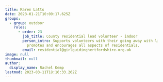 ```yaml
---
title: Karen Latto
date: 2023-01-21T10:00:17.625Z
groups:
  - group: outdoor
    roles:
      - order: 23
        job_title: County residential lead volunteer - indoor
        person_intro: Supports volunteers with their going away with licences and
          promotes and encourages all aspects of residentials.
        email: residential@girlguidinghertfordshire.org.uk
image: null
thumbnail: null
author:
  display_name: Rachel Kemp
lastmod: 2023-03-11T18:16:33.262Z
---
```

